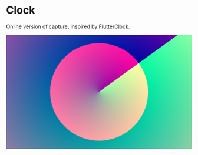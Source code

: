 # Clock

Online version of [capture](https://github.com/whichxjy/capture), inspired by [FlutterClock](https://github.com/JustinFincher/FlutterClock).

![screenshot](screenshot/demo.png)